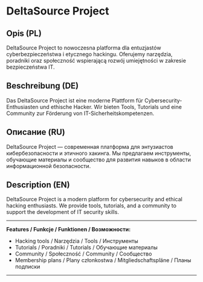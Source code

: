# DeltaSource Project

## Opis (PL)
DeltaSource Project to nowoczesna platforma dla entuzjastów cyberbezpieczeństwa i etycznego hackingu. Oferujemy narzędzia, poradniki oraz społeczność wspierającą rozwój umiejętności w zakresie bezpieczeństwa IT.

## Beschreibung (DE)
Das DeltaSource Project ist eine moderne Plattform für Cybersecurity-Enthusiasten und ethische Hacker. Wir bieten Tools, Tutorials und eine Community zur Förderung von IT-Sicherheitskompetenzen.

## Описание (RU)
DeltaSource Project — современная платформа для энтузиастов кибербезопасности и этичного хакинга. Мы предлагаем инструменты, обучающие материалы и сообщество для развития навыков в области информационной безопасности.

## Description (EN)
DeltaSource Project is a modern platform for cybersecurity and ethical hacking enthusiasts. We provide tools, tutorials, and a community to support the development of IT security skills.

---

**Features / Funkcje / Funktionen / Возможности:**
- Hacking tools / Narzędzia / Tools / Инструменты
- Tutorials / Poradniki / Tutorials / Обучающие материалы
- Community / Społeczność / Community / Сообщество
- Membership plans / Plany członkostwa / Mitgliedschaftspläne / Планы подписки
---